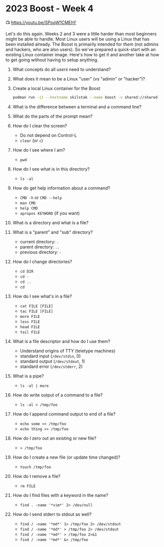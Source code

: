 # 2023 Boost - Week 4

📺 <https://youtu.be/SPoqW1CMEhY>

Let's do this again. Weeks 2 and 3 were a little harder than most beginners might be able to handle. Most Linux users will be using a Linux that has been installed already. The Boost is primarily intended for *them* (not admins and hackers, who are also users). So we've prepared a quick-start with an existing Linux container image. Here's how to get it and another take at how to get going without having to setup anything.

1. What concepts do all *users* need to understand?
1. What does it mean to be a Linux "user" (vs "admin" or "hacker")?
1. Create a local Linux container for the Boost

    ```sh
    podman run -it --hostname skilstak --name boost -v shared://shared ghcr.io/rwxrob/ws-skilstak
    ```

1. What is the difference between a terminal and a command line?
1. What do the parts of the prompt mean?
1. How do I clear the screen?
    * Do not depend on Control-L
    * `clear` (or `c`)
1. How do I see where I am?
    * `pwd`
1. How do I see what is in this directory?
    * `ls -al`
1. How do get help information about a command?
    * `CMD -h` or `CMD --help`
    * `man CMD`
    * `help CMD`
    * `apropos KEYWORD` (if you want)
1. What is a directory and what is a file?
1. What is a "parent" and "sub" directory?
    * current directory: `.`
    * parent directory: `..`
    * previous directory: `-`
1. How do I change directories?
    * `cd DIR`
    * `cd -`
    * `cd ..`
    * `cd`
1. How do I see what's in a file?
    * `cat FILE [FILE]`
    * `tac FILE [FILE]`
    * `more FILE`
    * `less FILE`
    * `head FILE`
    * `tail FILE`
1. What is a file descriptor and how do I use them?
    * Understand origins of TTY (teletype machines)
    * standard input (`/dev/stdin`, 0)
    * standard output (`/dev/stdout`, 1)
    * standard error (`/dev/stderr`, 2)
1. What is a pipe?
    * `ls -al | more`
1. How do write output of a command to a file?
    * `ls -al > /tmp/foo`
1. How do I append command output to end of a file?
    * `echo some >> /tmp/foo`
    * `echo thing >> /tmp/foo`
1. How do I zero out an existing or new file?
    * `> /tmp/foo`
1. How do I create a new file (or update time changed)?
    * `touch /tmp/foo`
1. How do I remove a file?
    * `rm FILE`
1. How do I find files with a keyword in the name?
    * `find . -name '*vim*' 2> /dev/null`
1. How do I send stderr to stdout as well?
    * `find / -name '*md*' 1> /tmp/foo 2> /dev/stdout`
    * `find / -name '*md*' > /tmp/foo 2> /dev/stdout`
    * `find / -name '*md*' > /tmp/foo 2>&1`
    * `find / -name '*md*' &> /tmp/foo`
